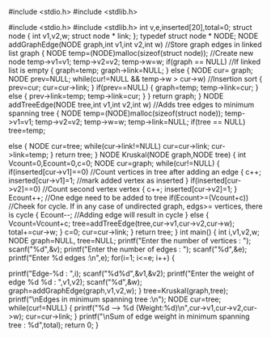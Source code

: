 #include <stdio.h>
#include <stdlib.h>

#include <stdio.h>
#include <stdlib.h>
int v,e,inserted[20],total=0;
struct node
{
int v1,v2,w;
struct node * link;
};
typedef struct node * NODE;
NODE addGraphEdge(NODE graph,int v1,int v2,int w) //Store graph edges in linked list graph
{
NODE temp=(NODE)malloc(sizeof(struct node)); //Create new node
temp->v1=v1;
temp->v2=v2;
temp->w=w;
if(graph == NULL) //If linked list is empty
{
graph=temp;
graph->link=NULL;
}
else
{
NODE cur= graph;
NODE prev=NULL;
while(cur!=NULL && temp->w > cur->w) //Insertion sort
{
prev=cur;
cur=cur->link;
}
if(prev==NULL)
{
graph=temp;
temp->link=cur;
}
else
{
prev->link=temp;
temp->link=cur;
}
}
return graph;
}
NODE addTreeEdge(NODE tree,int v1,int v2,int w) //Adds tree edges to minimum spanning tree
{
NODE temp=(NODE)malloc(sizeof(struct node));
temp->v1=v1;
temp->v2=v2;
temp->w=w;
temp->link=NULL;
if(tree == NULL)
tree=temp;

else
{
NODE cur=tree;
while(cur->link!=NULL)
cur=cur->link;
cur->link=temp;
}
return tree;
}
NODE Kruskal(NODE graph,NODE tree)
{
int Vcount=0,Ecount=0,c=0;
NODE cur=graph;
while(cur!=NULL)
{
if(inserted[cur->v1]==0) //Count vertices in tree after adding an edge
{
c++;
inserted[cur->v1]=1; //mark added vertex as inserted
}
if(inserted[cur->v2]==0) //Count second vertex vertex
{
c++;
inserted[cur->v2]=1;
}
Ecount++; //One edge need to be added to tree
if(Ecount>=(Vcount+c)) //Cheek for cycle. If in any case of undirected graph, edgs>= vertices, there is cycle
{
Ecount--; //Adding edge will result in cycle
}
else
{
Vcount=Vcount+c;
tree=addTreeEdge(tree,cur->v1,cur->v2,cur->w);
total+=cur->w;
}
c=0;
cur=cur->link;
}
return tree;
}
int main()
{
int i,v1,v2,w;
NODE graph=NULL, tree=NULL;
printf("Enter the number of vertices : ");
scanf("%d",&v);
printf("Enter the number of edges : ");
scanf("%d",&e);
printf("Enter %d edges :\n",e);
for(i=1; i<=e; i++)
{

printf("Edge-%d : ",i);
scanf("%d%d",&v1,&v2);
printf("Enter the weight of edge %d %d : ",v1,v2);
scanf("%d",&w);
graph=addGraphEdge(graph,v1,v2,w);
}
tree=Kruskal(graph,tree);
printf("\nEdges in minimum spanning tree :\n");
NODE cur=tree;
while(cur!=NULL)
{
printf("%d --> %d (Weight:%d)\n",cur->v1,cur->v2,cur->w);
cur=cur->link;
}
printf("\nSum of edge weight in minimum spanning tree : %d",total);
return 0;
}
